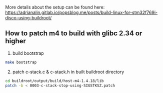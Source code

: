 More details about the setup can be found here:
https://adrianalin.gitlab.io/popsblog.me/posts/build-linux-for-stm32f769i-disco-using-buildroot/

## How to patch m4 to build with glibc 2.34 or higher
1. build bootstrap
```bash
make bootstrap
```

2. patch c-stack.c & c-stack.h in built buildroot directory
```bash
cd buildroot/output/build/host-m4-1.4.18/lib
patch -b < 0003-c-stack-stop-using-SIGSTKSZ.patch
```
